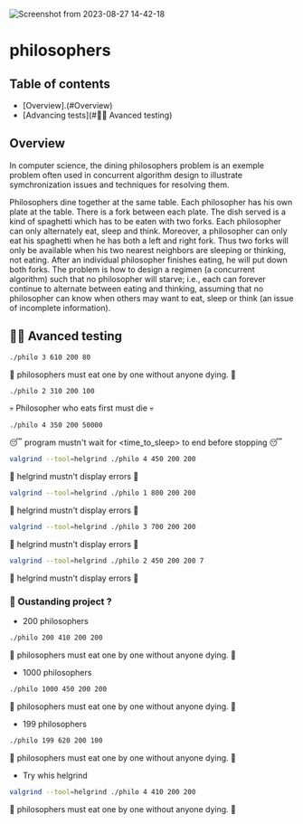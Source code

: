 
![Screenshot from 2023-08-27 14-42-18](https://github.com/pcheron-root/philosophers/assets/126467996/ba4d19a7-c00e-4d9a-9640-a8a1996c413f)

# philosophers

## Table of contents
- [Overview].(#Overview)
- [Advancing tests](#🧙‍♂️ Avanced testing)

## Overview

In computer science, the dining philosophers problem is an exemple problem often used in concurrent algorithm design to illustrate symchronization issues and techniques for resolving them. 

Philosophers dine together at the same table. Each philosopher has his own plate at the table. There is a fork between each plate. The dish served is a kind of spaghetti which has to be eaten with two forks. Each philosopher can only alternately eat, sleep and think. Moreover, a philosopher can only eat his spaghetti when he has both a left and right fork. Thus two forks will only be available when his two nearest neighbors are sleeping or thinking, not eating. After an individual philosopher finishes eating, he will put down both forks. The problem is how to design a regimen (a concurrent algorithm) such that no philosopher will starve; i.e., each can forever continue to alternate between eating and thinking, assuming that no philosopher can know when others may want to eat, sleep or think (an issue of incomplete information).

## 🧙‍♂️ Avanced testing

```bash
./philo 3 610 200 80
```

🍝 philosophers must eat one by one without anyone dying. 🍝

```bash
./philo 2 310 200 100
```

💀 Philosopher who eats first must die 💀

```bash
./philo 4 350 200 50000
```

😴 program mustn't wait for <time_to_sleep> to end before stopping 😴

```bash
valgrind --tool=helgrind ./philo 4 450 200 200
```


👹 helgrind mustn't display errors 👹

```bash
valgrind --tool=helgrind ./philo 1 800 200 200
```

👹 helgrind mustn't display errors 👹

```bash
valgrind --tool=helgrind ./philo 3 700 200 200
```

👹 helgrind mustn't display errors 👹

```bash
valgrind --tool=helgrind ./philo 2 450 200 200 7
```

👹 helgrind mustn't display errors 👹

### 🤩 Oustanding project ?

- 200 philosophers

```bash
./philo 200 410 200 200
```

🍝 philosophers must eat one by one without anyone dying. 🍝

- 1000 philosophers

```bash
./philo 1000 450 200 200
```

🍝 philosophers must eat one by one without anyone dying. 🍝

- 199 philosophers

```bash
./philo 199 620 200 100
```

🍝 philosophers must eat one by one without anyone dying. 🍝

- Try whis helgrind

```bash
valgrind --tool=helgrind ./philo 4 410 200 200
```

🍝 philosophers must eat one by one without anyone dying. 🍝
